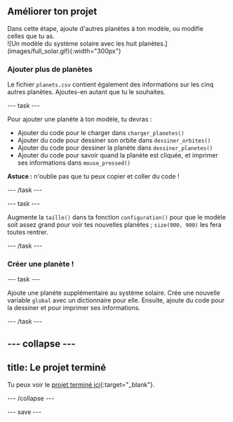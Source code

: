 ## Améliorer ton projet

<div style="display: flex; flex-wrap: wrap">
<div style="flex-basis: 200px; flex-grow: 1; margin-right: 15px;">
Dans cette étape, ajoute d'autres planètes à ton modèle, ou modifie celles que tu as.
</div>
<div>
![Un modèle du système solaire avec les huit planètes.](images/full_solar.gif){:width="300px"}
</div>
</div>

### Ajouter plus de planètes
Le fichier `planets.csv` contient également des informations sur les cinq autres planètes. Ajoutes-en autant que tu le souhaites.

--- task ---

Pour ajouter une planète à ton modèle, tu devras :
 - Ajouter du code pour le charger dans `charger_planetes()`
 - Ajouter du code pour dessiner son orbite dans `dessiner_orbites()`
 - Ajouter du code pour dessiner la planète dans `dessiner_planetes()`
 - Ajouter du code pour savoir quand la planète est cliquée, et imprimer ses informations dans `mouse_pressed()`

 **Astuce :** n'oublie pas que tu peux copier et coller du code !

--- /task ---

--- task ---

Augmente la `taille()` dans ta fonction `configuration()` pour que le modèle soit assez grand pour voir tes nouvelles planètes ; `size(900, 900)` les fera toutes rentrer.

--- /task ---

### Créer une planète !

--- task ---

Ajoute une planète supplémentaire au système solaire. Crée une nouvelle variable `global` avec un dictionnaire pour elle. Ensuite, ajoute du code pour la dessiner et pour imprimer ses informations.

--- /task ---

--- collapse ---
---
title: Le projet terminé
---

Tu peux voir le [projet terminé ici](https://editor.raspberrypi.org/fr-FR/projects/solar-system-example){:target="_blank"}.

--- /collapse ---

--- save ---
